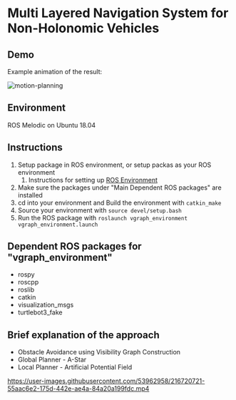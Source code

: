# Multi Layered Navigation System for Non-Holonomic Vehicles

## Demo
Example animation of the result:

![motion-planning](https://github.com/gprajwalpoojari/Multi_Layer_Motion_Planning/assets/53962958/5c0f571f-0287-4ff1-ab72-b2269cc7db24)

## Environment
ROS Melodic on Ubuntu 18.04

## Instructions
1. Setup package in ROS environment, or setup packas as your ROS environment
   1. Instructions for setting up [ROS Environment](http://wiki.ros.org/ROS/Tutorials/InstallingandConfiguringROSEnvironment)
2. Make sure the packages under "Main Dependent ROS packages" are installed
3. cd into your environment and Build the environment with `catkin_make`
4. Source your environment with `source devel/setup.bash`
5. Run the ROS package with `roslaunch vgraph_environment vgraph_environment.launch`

## Dependent ROS packages for "vgraph_environment"
- rospy
- roscpp
- roslib
- catkin
- visualization_msgs
- turtlebot3_fake


## Brief explanation of the approach

- Obstacle Avoidance using Visibility Graph Construction
- Global Planner - A-Star
- Local Planner - Artificial Potential Field

https://user-images.githubusercontent.com/53962958/216720721-55aac6e2-175d-442e-ae4a-84a20a199fdc.mp4


